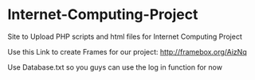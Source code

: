 # Internet-Computing-Project
Site to Upload PHP scripts and html files for Internet Computing Project

Use this Link to create Frames for our project:
http://framebox.org/AizNq

Use Database.txt so you guys can use the log in function for now
